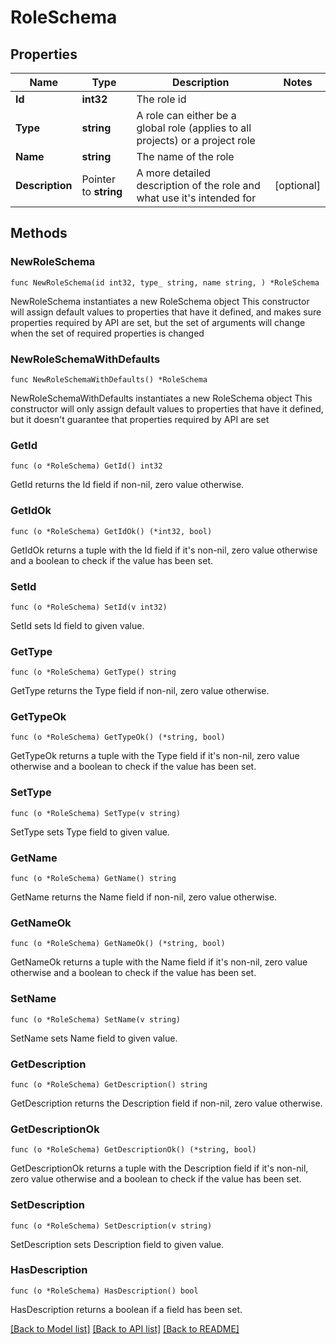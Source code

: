 # RoleSchema

## Properties

Name | Type | Description | Notes
------------ | ------------- | ------------- | -------------
**Id** | **int32** | The role id | 
**Type** | **string** | A role can either be a global role (applies to all projects) or a project role | 
**Name** | **string** | The name of the role | 
**Description** | Pointer to **string** | A more detailed description of the role and what use it&#39;s intended for | [optional] 

## Methods

### NewRoleSchema

`func NewRoleSchema(id int32, type_ string, name string, ) *RoleSchema`

NewRoleSchema instantiates a new RoleSchema object
This constructor will assign default values to properties that have it defined,
and makes sure properties required by API are set, but the set of arguments
will change when the set of required properties is changed

### NewRoleSchemaWithDefaults

`func NewRoleSchemaWithDefaults() *RoleSchema`

NewRoleSchemaWithDefaults instantiates a new RoleSchema object
This constructor will only assign default values to properties that have it defined,
but it doesn't guarantee that properties required by API are set

### GetId

`func (o *RoleSchema) GetId() int32`

GetId returns the Id field if non-nil, zero value otherwise.

### GetIdOk

`func (o *RoleSchema) GetIdOk() (*int32, bool)`

GetIdOk returns a tuple with the Id field if it's non-nil, zero value otherwise
and a boolean to check if the value has been set.

### SetId

`func (o *RoleSchema) SetId(v int32)`

SetId sets Id field to given value.


### GetType

`func (o *RoleSchema) GetType() string`

GetType returns the Type field if non-nil, zero value otherwise.

### GetTypeOk

`func (o *RoleSchema) GetTypeOk() (*string, bool)`

GetTypeOk returns a tuple with the Type field if it's non-nil, zero value otherwise
and a boolean to check if the value has been set.

### SetType

`func (o *RoleSchema) SetType(v string)`

SetType sets Type field to given value.


### GetName

`func (o *RoleSchema) GetName() string`

GetName returns the Name field if non-nil, zero value otherwise.

### GetNameOk

`func (o *RoleSchema) GetNameOk() (*string, bool)`

GetNameOk returns a tuple with the Name field if it's non-nil, zero value otherwise
and a boolean to check if the value has been set.

### SetName

`func (o *RoleSchema) SetName(v string)`

SetName sets Name field to given value.


### GetDescription

`func (o *RoleSchema) GetDescription() string`

GetDescription returns the Description field if non-nil, zero value otherwise.

### GetDescriptionOk

`func (o *RoleSchema) GetDescriptionOk() (*string, bool)`

GetDescriptionOk returns a tuple with the Description field if it's non-nil, zero value otherwise
and a boolean to check if the value has been set.

### SetDescription

`func (o *RoleSchema) SetDescription(v string)`

SetDescription sets Description field to given value.

### HasDescription

`func (o *RoleSchema) HasDescription() bool`

HasDescription returns a boolean if a field has been set.


[[Back to Model list]](../README.md#documentation-for-models) [[Back to API list]](../README.md#documentation-for-api-endpoints) [[Back to README]](../README.md)


